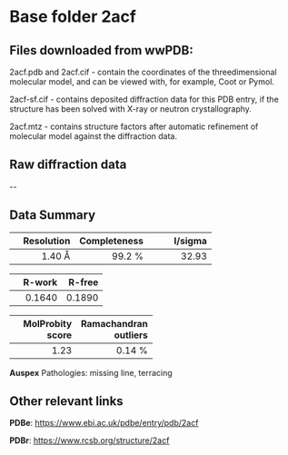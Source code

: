 # Base folder 2acf

## Files downloaded from wwPDB:

2acf.pdb and 2acf.cif - contain the coordinates of the threedimensional molecular model, and can be viewed with, for example, Coot or Pymol.

2acf-sf.cif - contains deposited diffraction data for this PDB entry, if the structure has been solved with X-ray or neutron crystallography.

2acf.mtz - contains structure factors after automatic refinement of molecular model against the diffraction data.

## Raw diffraction data

--<br> 

## Data Summary
|   | Resolution | Completeness| I/sigma |
|---|-------------:|----------------:|--------------:|
|   |1.40 Å|99.2  %|<img width=50/>32.93|

|   | **R-work**| **R-free**   
|---|-------------:|----------------:|           
||  0.1640|  0.1890|

|   |**MolProbity<br>score**| **Ramachandran<br>outliers** 
|---|-------------:|----------------:|
||  1.23|  0.14 %|

**Auspex** Pathologies: missing line, terracing

 

## Other relevant links 
**PDBe**:  https://www.ebi.ac.uk/pdbe/entry/pdb/2acf
 
**PDBr**: https://www.rcsb.org/structure/2acf 

